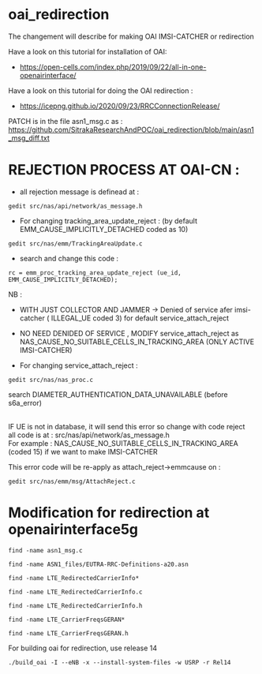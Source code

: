 # oai_redirection

The changement will describe for making OAI IMSI-CATCHER or redirection

Have a look on this tutorial for installation of OAI: 
* https://open-cells.com/index.php/2019/09/22/all-in-one-openairinterface/    

Have a look on this tutorial for doing the OAI redirection : 
* https://icepng.github.io/2020/09/23/RRCConnectionRelease/


PATCH is in the file asn1_msg.c as : https://github.com/SitrakaResearchAndPOC/oai_redirection/blob/main/asn1_msg_diff.txt

# REJECTION PROCESS AT OAI-CN : 

* all rejection message is definead at :  
```
gedit src/nas/api/network/as_message.h
```

* For changing tracking_area_update_reject : (by default EMM_CAUSE_IMPLICITLY_DETACHED coded as 10)
```
gedit src/nas/emm/TrackingAreaUpdate.c  
```  
  
* search and change this code :
```
rc = emm_proc_tracking_area_update_reject (ue_id, EMM_CAUSE_IMPLICITLY_DETACHED);  
```
NB : 
* WITH JUST COLLECTOR AND JAMMER -> Denied of service afer imsi-catcher ( ILLEGAL_UE coded 3) for default service_attach_reject
* NO NEED DENIDED OF SERVICE , MODIFY service_attach_reject as  NAS_CAUSE_NO_SUITABLE_CELLS_IN_TRACKING_AREA (ONLY ACTIVE IMSI-CATCHER)

* For changing service_attach_reject :   
```
gedit src/nas/nas_proc.c   
```
search DIAMETER_AUTHENTICATION_DATA_UNAVAILABLE (before s6a_error)  </br></br>

IF UE is not in database, it will send this error so change with code reject  </br>
all code is at : src/nas/api/network/as_message.h  </br>
For example : NAS_CAUSE_NO_SUITABLE_CELLS_IN_TRACKING_AREA (coded 15) if we want to make IMSI-CATCHER </br>
  
  
This error code will be re-apply as attach_reject->emmcause on :  
```
gedit src/nas/emm/msg/AttachReject.c 
```


# Modification for redirection at openairinterface5g
```
find -name asn1_msg.c 
```
```
find -name ASN1_files/EUTRA-RRC-Definitions-a20.asn
```
```
find -name LTE_RedirectedCarrierInfo*
```
```
find -name LTE_RedirectedCarrierInfo.c
```
```
find -name LTE_RedirectedCarrierInfo.h
```
```
find -name LTE_CarrierFreqsGERAN*
```
```
find -name LTE_CarrierFreqsGERAN.h
```
For building oai for redirection, use release 14
```
./build_oai -I --eNB -x --install-system-files -w USRP -r Rel14
```
